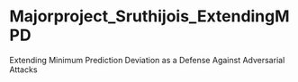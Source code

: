 # Majorproject_Sruthijois_ExtendingMPD
Extending Minimum Prediction Deviation as a Defense Against Adversarial Attacks
